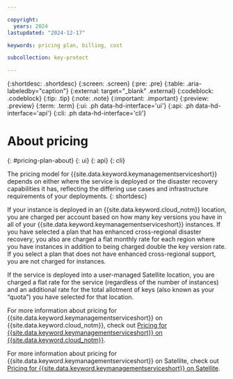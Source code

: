 ```yaml
---

copyright:
  years: 2024
lastupdated: "2024-12-17"

keywords: pricing plan, billing, cost

subcollection: key-protect

---
```


{:shortdesc: .shortdesc}
{:screen: .screen}
{:pre: .pre}
{:table: .aria-labeledby="caption"}
{:external: target="_blank" .external}
{:codeblock: .codeblock}
{:tip: .tip}
{:note: .note}
{:important: .important}
{:preview: .preview}
{:term: .term}
{:ui: .ph data-hd-interface='ui'}
{:api: .ph data-hd-interface='api'}
{:cli: .ph data-hd-interface='cli'}

# About pricing
{: #pricing-plan-about}
{: ui}
{: api}
{: cli}

The pricing model for {{site.data.keyword.keymanagementserviceshort}} depends on either where the service is deployed or the disaster recovery capabilities it has, reflecting the differing use cases and infrastructure requirements of your deployments.
{: shortdesc}

If your instance is deployed in an {{site.data.keyword.cloud_notm}} location, you are charged per account based on how many key versions you have in all of your {{site.data.keyword.keymanagementserviceshort}} instances. If you have selected a plan that has enhanced cross-regional disaster recovery, you also are charged a flat monthly rate for each region where you have instances in addition to being charged double the key version rate. If you select a plan that does not have enhanced cross-regional support, you are not charged for instances. 

If the service is deployed into a user-managed Satellite location, you are charged a flat rate for the service (regardless of the number of instances) and an additional rate for the total allotment of keys (also known as your “quota”) you have selected for that location.

For more information about pricing for {{site.data.keyword.keymanagementserviceshort}} on {{site.data.keyword.cloud_notm}}, check out [Pricing for {{site.data.keyword.keymanagementserviceshort}} on {{site.data.keyword.cloud_notm}}](/docs/key-protect?topic=key-protect-pricing-plan).

For more information about pricing for {{site.data.keyword.keymanagementserviceshort}} on Satellite, check out [Pricing for {{site.data.keyword.keymanagementserviceshort}} on Satellite](/docs/key-protect?topic=key-protect-pricing-plan-satellite).
